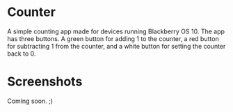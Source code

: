 # Counter
A simple counting app made for devices running Blackberry OS 10. The app has three buttons. A green button for adding 1 to the counter, a red button for subtracting 1 from the counter, and a white button for setting the counter back to 0.

# Screenshots
Coming soon. ;)
